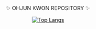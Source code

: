 <div align=center>
✨ OHJUN KWON REPOSITORY ✨

[![Top Langs](https://github-readme-stats.vercel.app/api/top-langs/?username=ohjunee&layout=compact&hide_rank=true&card_width=500)](https://github.com/ohjunee/github-readme-stats)
 </div>

<!--

**ohjunee/ohjunee** is a ✨ _special_ ✨ repository because its `README.md` (this file) appears on your GitHub profile.

Here are some ideas to get you started:

- 🔭 I’m currently working on ...
- 🌱 I’m currently learning ...
- 👯 I’m looking to collaborate on ...
- 🤔 I’m looking for help with ...
- 💬 Ask me about ...
- 📫 How to reach me: ...
- 😄 Pronouns: ...
- ⚡ Fun fact: ...
-->

